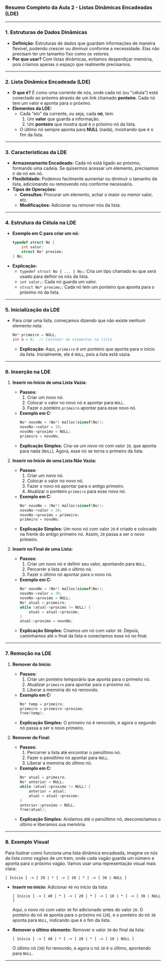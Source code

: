### **Resumo Completo da Aula 2 - Listas Dinâmicas Encadeadas (LDE)**

---

### **1. Estruturas de Dados Dinâmicas**
- **Definição:** Estruturas de dados que guardam informações de maneira flexível, podendo crescer ou diminuir conforme a necessidade. Elas não precisam ter um tamanho fixo como os vetores.
- **Por que usar?** Com listas dinâmicas, evitamos desperdiçar memória, pois criamos apenas o espaço que realmente precisamos. 

---

### **2. Lista Dinâmica Encadeada (LDE)**
- **O que é?** É como uma corrente de nós, onde cada nó (ou "célula") está conectado ao próximo através de um link chamado **ponteiro**. Cada nó tem um valor e aponta para o próximo.
- **Elementos da LDE:**
  - Cada "elo" da corrente, ou seja, cada **nó**, tem:
    1. Um **valor** que guarda a informação.
    2. Um **ponteiro** que mostra qual é o próximo nó da lista.
  - O último nó sempre aponta para **NULL** (nada), mostrando que é o fim da lista.

---

### **3. Características da LDE**
- **Armazenamento Encadeado:** Cada nó está ligado ao próximo, formando uma cadeia. Se quisermos acessar um elemento, precisamos ir de nó em nó.
- **Flexibilidade:** Podemos facilmente aumentar ou diminuir o tamanho da lista, adicionando ou removendo nós conforme necessário.
- **Tipos de Operações:**
  - **Consultas:** Procurar um elemento, achar o maior ou menor valor, etc.
  - **Modificações:** Adicionar ou remover nós da lista.

---

### **4. Estrutura da Célula na LDE**
- **Exemplo em C para criar um nó:**
  ```c
  typedef struct No {
      int valor;
      struct No* proximo;
  } No;
  ```
- **Explicação:**
  - `typedef struct No { ... } No;`: Cria um tipo chamado `No` que será usado para definir os nós da lista.
  - `int valor;`: Cada nó guarda um valor.
  - `struct No* proximo;`: Cada nó tem um ponteiro que aponta para o próximo nó da lista.

---

### **5. Inicialização da LDE**
- Para criar uma lista, começamos dizendo que não existe nenhum elemento nela:
  ```c
  No* primeiro = NULL;
  int n = 0;  // Contador de elementos na lista
  ```
  - **Explicação:** Aqui, `primeiro` é um ponteiro que aponta para o início da lista. Inicialmente, ele é `NULL`, pois a lista está vazia.

---

### **6. Inserção na LDE**
1. **Inserir no Início de uma Lista Vazia:**
   - **Passos:**
     1. Criar um novo nó.
     2. Colocar o valor no novo nó e apontar para `NULL`.
     3. Fazer o ponteiro `primeiro` apontar para esse novo nó.
   - **Exemplo em C:**
     ```c
     No* novoNo = (No*) malloc(sizeof(No));
     novoNo->valor = 10;
     novoNo->proximo = NULL;
     primeiro = novoNo;
     ```
   - **Explicação Simples:** Cria-se um novo nó com valor `10`, que aponta para nada (`NULL`). Agora, esse nó se torna o primeiro da lista.

2. **Inserir no Início de uma Lista Não Vazia:**
   - **Passos:**
     1. Criar um novo nó.
     2. Colocar o valor no novo nó.
     3. Fazer o novo nó apontar para o antigo primeiro.
     4. Atualizar o ponteiro `primeiro` para esse novo nó.
   - **Exemplo em C:**
     ```c
     No* novoNo = (No*) malloc(sizeof(No));
     novoNo->valor = 20;
     novoNo->proximo = primeiro;
     primeiro = novoNo;
     ```
   - **Explicação Simples:** Um novo nó com valor `20` é criado e colocado na frente do antigo primeiro nó. Assim, `20` passa a ser o novo primeiro.

3. **Inserir no Final de uma Lista:**
   - **Passos:**
     1. Criar um novo nó e definir seu valor, apontando para `NULL`.
     2. Percorrer a lista até o último nó.
     3. Fazer o último nó apontar para o novo nó.
   - **Exemplo em C:**
     ```c
     No* novoNo = (No*) malloc(sizeof(No));
     novoNo->valor = 30;
     novoNo->proximo = NULL;
     No* atual = primeiro;
     while (atual->proximo != NULL) {
         atual = atual->proximo;
     }
     atual->proximo = novoNo;
     ```
   - **Explicação Simples:** Criamos um nó com valor `30`. Depois, caminhamos até o final da lista e conectamos esse nó no final.

---

### **7. Remoção na LDE**
1. **Remover do Início:**
   - **Passos:**
     1. Criar um ponteiro temporário que aponta para o primeiro nó.
     2. Atualizar `primeiro` para apontar para o próximo nó.
     3. Liberar a memória do nó removido.
   - **Exemplo em C:**
     ```c
     No* temp = primeiro;
     primeiro = primeiro->proximo;
     free(temp);
     ```
   - **Explicação Simples:** O primeiro nó é removido, e agora o segundo nó passa a ser o novo primeiro.

2. **Remover do Final:**
   - **Passos:**
     1. Percorrer a lista até encontrar o penúltimo nó.
     2. Fazer o penúltimo nó apontar para `NULL`.
     3. Liberar a memória do último nó.
   - **Exemplo em C:**
     ```c
     No* atual = primeiro;
     No* anterior = NULL;
     while (atual->proximo != NULL) {
         anterior = atual;
         atual = atual->proximo;
     }
     anterior->proximo = NULL;
     free(atual);
     ```
   - **Explicação Simples:** Andamos até o penúltimo nó, desconectamos o último e liberamos sua memória.

---

### **8. Exemplo Visual**
Para ilustrar como funciona uma lista dinâmica encadeada, imagine os nós da lista como vagões de um trem, onde cada vagão guarda um número e aponta para o próximo vagão. Vamos usar uma representação visual mais clara:

```plaintext
[ Início ] -> [ 20 | * ] -> [ 10 | * ] -> [ 30 | NULL ]
```
- **Inserir no início:** Adicionar `40` no início da lista:
  ```plaintext
  [ Início ] -> [ 40 | * ] -> [ 20 | * ] -> [ 10 | * ] -> [ 30 | NULL ]
  ```
  Aqui, o novo nó com valor `40` foi adicionado antes do valor `20`. O ponteiro do nó `40` aponta para o próximo nó (`20`), e o ponteiro do nó `30` aponta para `NULL`, indicando que é o fim da lista.

- **Remover o último elemento:** Remover o valor `30` do final da lista:
  ```plaintext
  [ Início ] -> [ 40 | * ] -> [ 20 | * ] -> [ 10 | NULL ]
  ```
  O último nó (`30`) foi removido, e agora o nó `10` é o último, apontando para `NULL`.

---


